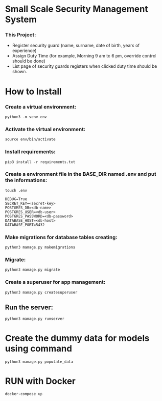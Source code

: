 # Small Scale Security Management System

### This Project:

- Register security guard (name, surname, date of birth, years of experience)
- Assign Duty Time (for example, Morning 9 am to 6 pm, override control should be done)
- List page of security guards registers when clicked duty time should be shown.

# How to Install

### Create a virtual environment:

`python3 -m venv env`

### Activate the virtual environment:

`source env/bin/activate`

### Install requirements:

`pip3 install -r requirements.txt`

### Create a environment file in the BASE_DIR named .env and put the informations:

```
touch .env
```

```
DEBUG=True
SECRET_KEY=<secret-key>
POSTGRES_DB=<db-name>
POSTGRES_USER=<db-user>
POSTGRES_PASSWORD=<db-password>
DATABASE_HOST=<db-host>
DATABASE_PORT=5432
```

### Make migrations for database tables creating:

`python3 manage.py makemigrations`

### Migrate:

`python3 manage.py migrate`

### Create a superuser for app management:

`python3 manage.py createsuperuser`

## Run the server:

`python3 manage.py runserver`

# Create the dummy data for models using command

`python3 manage.py populate_data`

# RUN with Docker

`docker-compose up`
